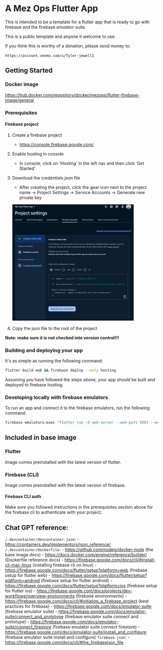 # A Mez Ops Flutter App

This is intended to be a template for a flutter app that is ready to go with firebase and the firebase emulator suite.

This is a public template and anyone it welcome to use. 

If you think this is worthy of a donation, please send money to:

`https://account.venmo.com/u/Tyler-jewell1`

## Getting Started

### Docker image

https://hub.docker.com/repository/docker/mezops/flutter-firebase-image/general

### Prerequisites

#### Firebase project

1. Create a firebase project
    - https://console.firebase.google.com/
2. Enable hosting in console
    - In console, click on 'Hosting' in the left nav and then click 'Get Started'
3. Download the credentials.json file
    - After creating the project, click the gear icon next to the project name -> Project Settings -> Service Accounts -> Generate new private key

    ![Alt text](assets/download-service-account-json.png)
4. Copy the json file to the root of the project

**Note: make sure it is not checked into version control!!!**

### Building and deploying your app

It's as simple as running the following command:

```bash
flutter build web && firebase deploy --only hosting
```

Assuming you have followed the steps above, your app should be built and deployed to firebase hosting.

### Developing locally with firebase emulators

To run an app and connect it to the firebase emulators, run the following command:

```bash
firebase emulators:exec "flutter run -d web-server --web-port 5001 --web-hostname localhost"
```

## Included in base image


### Flutter

Image comes preinstalled with the latest version of flutter. 

### Firebase (CLI)

Image comes preinstalled with the latest version of firebase.

#### Firebase CLI auth

Make sure you followed instructions in the prerequisites section above for the firebase cli to authenticate with your project.


## Chat GPT reference:
`/.devcontainer/devcontainer.json`: 
    - https://containers.dev/implementors/json_reference/
`/.devcontainer/Dockerfile`:
    - https://github.com/nodejs/docker-node (the base image docs)
    - https://docs.docker.com/engine/reference/builder/ (Dockerfile reference docs) 
    - https://firebase.google.com/docs/cli/#install-cli-mac-linux (installing firebase cli on linux)
    - https://firebase.google.com/docs/flutter/setup?platform=web (firebase setup for flutter web)
    - https://firebase.google.com/docs/flutter/setup?platform=android (firebase setup for flutter android)
    - https://firebase.google.com/docs/flutter/setup?platform=ios (firebase setup for flutter ios)
    - https://firebase.google.com/docs/projects/dev-workflows/overview-environments (firebase environments)
    - https://firebase.google.com/docs/cli/#initialize_a_firebase_project (best practices for firebase)
    - https://firebase.google.com/docs/emulator-suite (firebase emulator suite)
    - https://firebase.google.com/docs/emulator-suite/connect_and_prototype (firebase emulator suite connect and prototype)
    - https://firebase.google.com/docs/emulator-suite/connect_firestore (firebase emulator suite connect firestore)
    - https://firebase.google.com/docs/emulator-suite/install_and_configure (firebase emulator suite install and configure)
`firebase.json`:
    - https://firebase.google.com/docs/cli/#the_firebasejson_file

